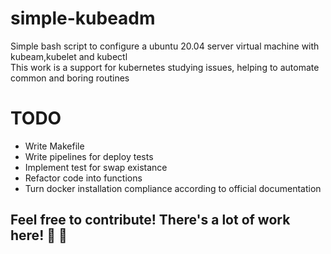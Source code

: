 # simple-kubeadm
Simple bash script to configure a ubuntu 20.04 server virtual machine with kubeam,kubelet and kubectl  
This work is a support for kubernetes studying issues, helping to automate common and boring routines

# TODO
- Write Makefile
- Write pipelines for deploy tests
- Implement test for swap existance
- Refactor code into functions
- Turn docker installation compliance according to official documentation

## Feel free to contribute! There's a lot of work here! :call_me_hand:	:call_me_hand:	
